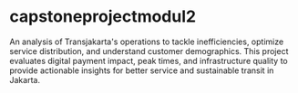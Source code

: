 # capstoneprojectmodul2
An analysis of Transjakarta's operations to tackle inefficiencies, optimize service distribution, and understand customer demographics. This project evaluates digital payment impact, peak times, and infrastructure quality to provide actionable insights for better service and sustainable transit in Jakarta.
